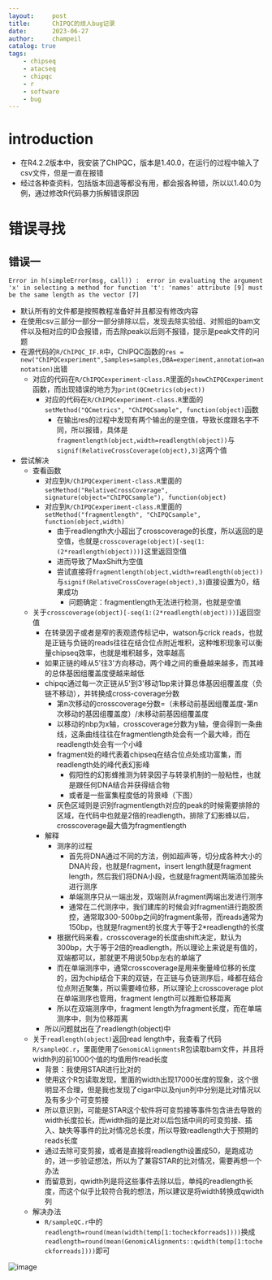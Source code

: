 ```yaml
---
layout:     post
title:      ChIPQC的烦人bug记录
date:       2023-06-27
author:     champeil
catalog: true
tags:
    - chipseq
    - atacseq
    - chipqc
    - r
    - software
    - bug
---
```


# introduction
- 在R4.2.2版本中，我安装了ChIPQC，版本是1.40.0，在运行的过程中输入了csv文件，但是一直在报错
- 经过各种查资料，包括版本回退等都没有用，都会报各种错，所以以1.40.0为例，通过修改R代码暴力拆解错误原因

# 错误寻找
## 错误一
`Error in h(simpleError(msg, call)) : 
  error in evaluating the argument 'x' in selecting a method for function 't': 'names' attribute [9] must be the same length as the vector [7]`
- 默认所有的文件都是按照教程准备好并且都没有修改内容
- 在使用csv三部分一部分一部分排除以后，发现去除实验组、对照组的bam文件以及相对应的ID会报错，而去除peak以后则不报错，提示是peak文件的问题
- 在源代码的`R/ChIPQC_IF.R`中，ChIPQC函数的`res = new("ChIPQCexperiment",Samples=samples,DBA=experiment,annotation=annotation)`出错
  - 对应的代码在`R/ChIPQCexperiment-class.R`里面的`showChIPQCexperiment`函数，而出现错误的地方为`print(QCmetrics(object))`
    - 对应的代码在`R/ChIPQCexperiment-class.R`里面的`setMethod("QCmetrics", "ChIPQCsample", function(object)`函数
      - 在输出res的过程中发现有两个输出的是空值，导致长度跟名字不同，所以报错，具体是`fragmentlength(object,width=readlength(object))`与`signif(RelativeCrossCoverage(object),3)`这两个值
- 尝试解决
  - 查看函数
    - 对应到`R/ChIPQCexperiment-class.R`里面的`setMethod("RelativeCrossCoverage", signature(object="ChIPQCsample"), function(object)`
    - 对应到`R/ChIPQCexperiment-class.R`里面的`setMethod("fragmentlength", "ChIPQCsample", function(object,width)`
      - 由于readlength大小超出了crosscoverage的长度，所以返回的是空值，也就是`crosscoverage(object)[-seq(1:(2*readlength(object)))]`这里返回空值
      - 进而导致了MaxShift为空值
      - 尝试直接将`fragmentlength(object,width=readlength(object))`与`signif(RelativeCrossCoverage(object),3)`直接设置为0，结果成功
          - 问题确定：fragmentlength无法进行检测，也就是空值
  - 关于`crosscoverage(object)[-seq(1:(2*readlength(object)))]`返回空值
      - 在转录因子或者是窄的表观遗传标记中，watson与crick reads，也就是正链与负链的reads往往在结合位点附近堆积，这种堆积现象可以衡量chipseq效率，也就是堆积越多，效率越高
      - 如果正链的峰从5'往3'方向移动，两个峰之间的重叠越来越多，而其峰的总体基因组覆盖度便越来越低
      - chipqc通过每一次正链从5'到3'移动1bp来计算总体基因组覆盖度（负链不移动），并转换成cross-coverage分数
          - 第n次移动的crosscoverage分数=（未移动前基因组覆盖度-第n次移动的基因组覆盖度）/未移动前基因组覆盖度
          - 以移动的nbp为x轴，crosscoverage分数为y轴，便会得到一条曲线，这条曲线往往在fragmentlength处会有一个最大峰，而在readlength处会有一个小峰
          - fragment处的峰代表着chipseq在结合位点处成功富集，而readlength处的峰代表幻影峰
              - 假阳性的幻影蜂推测为转录因子与转录机制的一般粘性，也就是跟任何DNA结合并获得结合物
              - 或者是一些富集程度低的背景峰（下图）
          - 灰色区域则是识别fragmentlength对应的peak的时候需要排除的区域，在代码中也就是2倍的readlength，排除了幻影蜂以后，crosscoverage最大值为fragmentlength
      - 解释 
          - 测序的过程
              - 首先将DNA通过不同的方法，例如超声等，切分成各种大小的DNA片段，也就是fragment，insert length就是fragment length，然后我们将DNA小段，也就是fragment两端添加接头进行测序
              - 单端测序只从一端出发，双端则从fragment两端出发进行测序
              - 通常在二代测序中，我们建库的时候会对fragment进行跑胶质控，通常取300-500bp之间的fragment条带，而reads通常为150bp，也就是fragment的长度大于等于2*readlength的长度
          - 根据代码来看，crosscoverage的长度由shift决定，默认为300bp，大于等于2倍的readlength，所以理论上来说是有值的，双端都可以，那就更不用说50bp左右的单端了
          - 而在单端测序中，通常crosscoverage是用来衡量峰位移的长度的，因为chip结合下来的双链，在正链与负链测序后，峰都在结合位点附近聚集，所以需要峰位移，所以理论上crosscoverage plot在单端测序也管用，fragment length可以推断位移距离
          - 所以在双端测序中，fragment length为fragment长度，而在单端测序中，则为位移距离
      - 所以问题就出在了readlength(object)中
  - 关于`readlength(object)`返回read length中，我查看了代码`R/sampleQC.r`，里面使用了`GenomicAlignments`R包读取bam文件，并且将width列的前1000个值的均值用作read长度
      - 背景：我使用STAR进行比对的
      - 使用这个R包读取发现，里面的width出现17000长度的现象，这个很明显不合理，但是我也发现了cigar中以及njun列中分别是比对情况以及有多少个可变剪接
      - 所以意识到，可能是STAR这个软件将可变剪接等事件包含进去导致的width长度拉长，而width指的是比对以后包括中间的可变剪接、插入、缺失等事件的比对情况总长度，所以导致readlength大于预期的reads长度
      - 通过去除可变剪接，或者是直接将readlength设置成50，是跑成功的，进一步验证想法，所以为了兼容STAR的比对情况，需要再想一个办法
      - 而留意到，qwidth列是将这些事件去除以后，单纯的readlength长度，而这个似乎比较符合我的想法，所以建议是将width转换成qwidth列
  - 解决办法
      - `R/sampleQC.r`中的`readlength=round(mean(width(temp[1:tocheckforreads])))`换成`readlength=round(mean(GenomicAlignments::qwidth(temp[1:tocheckforreads])))`即可

![image](https://github.com/champeil/champeil.github.io/assets/33405808/63831b79-e2bb-4daa-8245-07d112844391)
















  
